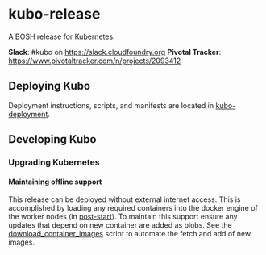 # kubo-release
A [BOSH](http://bosh.io/) release for [Kubernetes](http://kubernetes.io).

**Slack**: #kubo on https://slack.cloudfoundry.org
**Pivotal Tracker**: https://www.pivotaltracker.com/n/projects/2093412

## Deploying Kubo
Deployment instructions, scripts, and manifests are located in [kubo-deployment](https://github.com/cloudfoundry-incubator/kubo-deployment).

## Developing Kubo

### Upgrading Kubernetes

#### Maintaining offline support
This release can be deployed without external internet access. This is accomplished by loading any required containers into the docker engine of the worker nodes (in [post-start](./jobs/kubelet/templates/bin/post-start.erb)). To maintain this support ensure any updates that depend on new container are added as blobs. See the [download_container_images](./script/download_container_images) script to automate the fetch and add of new images.
